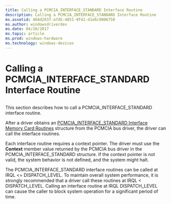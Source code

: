 ```yaml
---
title: Calling a PCMCIA_INTERFACE_STANDARD Interface Routine
description: Calling a PCMCIA_INTERFACE_STANDARD Interface Routine
ms.assetid: 468d2037-a7d5-4851-9f41-d1e6c9006750
ms.author: windowsdriverdev
ms.date: 04/20/2017
ms.topic: article
ms.prod: windows-hardware
ms.technology: windows-devices
---
```


# Calling a PCMCIA\_INTERFACE\_STANDARD Interface Routine


## <a href="" id="ddk-calling-a-pcmcia-interface-standard-interface-routine-kg"></a>


This section describes how to call a PCMCIA\_INTERFACE\_STANDARD interface routine.

After a driver obtains an [PCMCIA\_INTERFACE\_STANDARD Interface Memory Card Routines](https://msdn.microsoft.com/library/windows/hardware/ff537607) structure from the PCMCIA bus driver, the driver can call the interface routines.

Each interface routine requires a context pointer. The driver must use the **Context** member value returned by the PCMCIA bus driver in the PCMCIA\_INTERFACE\_STANDARD structure. If the context pointer is not valid, the system behavior is not defined, and the system might halt.

The PCMCIA\_INTERFACE\_STANDARD interface routines can be called at IRQL &lt;= DISPATCH\_LEVEL. To maintain overall system performance, it is strongly recommended that a driver call these routines at IRQL &lt; DISPATCH\_LEVEL. Calling an interface routine at IRQL DISPATCH\_LEVEL can cause the caller to block system operation for a significant period of time.

 

 





